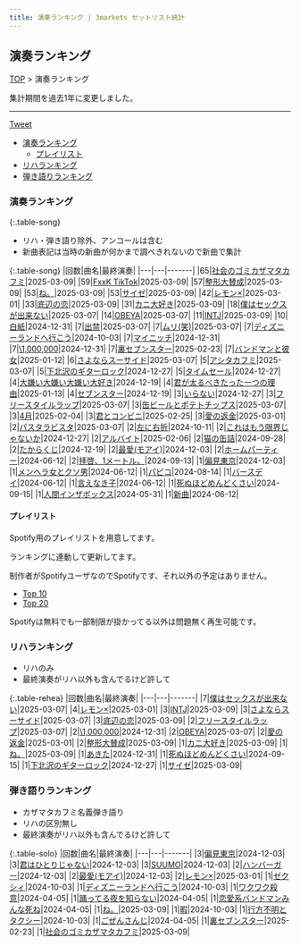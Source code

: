 ```yaml
---
title: 演奏ランキング | 3markets セットリスト統計
---
```

## 演奏ランキング


[TOP](/setlist/) > 演奏ランキング

集計期間を過去1年に変更しました。

___

 <a href="https://twitter.com/share?ref_src=twsrc%5Etfw" data-text="3markets[ ]セットリスト > 演奏ランキング" class="twitter-share-button" data-via="3markets" data-hashtags="3markets" data-related="3markets" data-show-count="false">Tweet</a>

* [演奏ランキング](#演奏ランキング)
    * [プレイリスト](#プレイリスト)
* [リハランキング](#リハランキング)
* [弾き語りランキング](#弾き語りランキング)


### 演奏ランキング

{:.table-song}

* リハ・弾き語り除外、アンコールは含む
* 新曲表記は当時の新曲が何かまで調べきれないので新曲で集計

{:.table-song}
|回数|曲名|最終演奏|
|---|---|-------|
|65|[社会のゴミカザマタカフミ](song002.html)|2025-03-09|
|59|[FxxK TikTok](song082.html)|2025-03-09|
|57|[整形大賛成](song005.html)|2025-03-09|
|53|[ね。](song076.html)|2025-03-09|
|53|[サイゼ](song004.html)|2025-03-09|
|42|[レモン×](song003.html)|2025-03-01|
|33|[底辺の恋](song008.html)|2025-03-09|
|31|[カニ大好き](song079.html)|2025-03-09|
|18|[僕はセックスが出来ない](song006.html)|2025-03-07|
|14|[OBEYA](song021.html)|2025-03-07|
|11|[INTJ](song096.html)|2025-03-09|
|10|[白紙](song098.html)|2024-12-31|
|7|[出禁](song100.html)|2025-03-07|
|7|[ムリ(笑)](song099.html)|2025-03-07|
|7|[ディズニーランドへ行こう](song095.html)|2024-10-03|
|7|[マイニッチ](song046.html)|2024-12-31|
|7|[\1,000,000](song022.html)|2024-12-31|
|7|[裏セブンスター](song017.html)|2025-02-23|
|7|[バンドマンと彼女](song009.html)|2025-01-12|
|6|[さよならスーサイド](song013.html)|2025-03-07|
|5|[アシタカフミ](song101.html)|2025-03-07|
|5|[下北沢のギターロック](song015.html)|2024-12-27|
|5|[タイムセール](song007.html)|2024-12-27|
|4|[大嫌い大嫌い大嫌い大好き](song035.html)|2024-12-19|
|4|[君が太るべきたった一つの理由](song034.html)|2025-01-13|
|4|[セブンスター](song020.html)|2024-12-19|
|3|[いらない](song078.html)|2024-12-27|
|3|[フリースタイルラップ](song074.html)|2025-03-07|
|3|[缶ビールとポテトチップス](song043.html)|2025-03-07|
|3|[4月](song029.html)|2025-02-04|
|3|[君とコンビニ](song024.html)|2025-02-25|
|3|[愛の返金](song012.html)|2025-03-01|
|2|[パスタラビスタ](song102.html)|2025-03-07|
|2|[左に右折](song087.html)|2024-10-11|
|2|[これはもう限界じゃないか](song081.html)|2024-12-27|
|2|[アルバイト](song042.html)|2025-02-06|
|2|[猫の缶詰](song041.html)|2024-09-28|
|2|[たからくじ](song032.html)|2024-12-19|
|2|[最愛(モアイ)](song014.html)|2024-12-03|
|2|[ホームパーティー](song011.html)|2024-06-12|
|2|[拝啓、1メートル。](song010.html)|2024-09-13|
|1|[偏見東京](song092.html)|2024-12-03|
|1|[メンヘラ女とクソ男](song072.html)|2024-06-12|
|1|[パピコ](song036.html)|2024-08-14|
|1|[バースデイ](song028.html)|2024-06-12|
|1|[言えなき子](song027.html)|2024-06-12|
|1|[死ぬほどめんどくさい](song018.html)|2024-09-15|
|1|[人間インザボックス](song016.html)|2024-05-31|
|1|[新曲](song001.html)|2024-06-12|


#### プレイリスト

Spotify用のプレイリストを用意してます。

ランキングに連動して更新してます。

制作者がSpotifyユーザなのでSpotifyです、それ以外の予定はありません。

* [Top 10](https://open.spotify.com/playlist/2k4rxGfOCIWZhr0lHnA0Yf)
* [Top 20](https://open.spotify.com/playlist/00msjQPDjFaoAm6IIEM2ka)

Spotifyは無料でも一部制限が掛かってる以外は問題無く再生可能です。

### リハランキング

* リハのみ
* 最終演奏がリハ以外も含んでるけど許して


{:.table-rehea}
|回数|曲名|最終演奏|
|---|---|-------|
|7|[僕はセックスが出来ない](song006.html)|2025-03-07|
|4|[レモン×](song003.html)|2025-03-01|
|3|[INTJ](song096.html)|2025-03-09|
|3|[さよならスーサイド](song013.html)|2025-03-07|
|3|[底辺の恋](song008.html)|2025-03-09|
|2|[フリースタイルラップ](song074.html)|2025-03-07|
|2|[\1,000,000](song022.html)|2024-12-31|
|2|[OBEYA](song021.html)|2025-03-07|
|2|[愛の返金](song012.html)|2025-03-01|
|2|[整形大賛成](song005.html)|2025-03-09|
|1|[カニ大好き](song079.html)|2025-03-09|
|1|[ね。](song076.html)|2025-03-09|
|1|[あきた](song019.html)|2024-12-31|
|1|[死ぬほどめんどくさい](song018.html)|2024-09-15|
|1|[下北沢のギターロック](song015.html)|2024-12-27|
|1|[サイゼ](song004.html)|2025-03-09|


### 弾き語りランキング

* カザマタカフミ名義弾き語り
* リハの区別無し
* 最終演奏がリハ以外も含んでるけど許して


{:.table-solo}
|回数|曲名|最終演奏|
|---|---|-------|
|3|[偏見東京](song092.html)|2024-12-03|
|3|[君はひとりじゃない](song091.html)|2024-12-03|
|3|[SUUMO](song083.html)|2024-12-03|
|2|[ハンバーガー](song084.html)|2024-12-03|
|2|[最愛(モアイ)](song014.html)|2024-12-03|
|2|[レモン×](song003.html)|2025-03-01|
|1|[ゼクシィ](song097.html)|2024-10-03|
|1|[ディズニーランドへ行こう](song095.html)|2024-10-03|
|1|[ワクワク殺意](song094.html)|2024-04-05|
|1|[踊ってる夜を知らない](song093.html)|2024-04-05|
|1|[恋愛系バンドマンみんな死ね](song090.html)|2024-04-05|
|1|[ね。](song076.html)|2025-03-09|
|1|[暇](song040.html)|2024-10-03|
|1|[行方不明とタクシー](song039.html)|2024-10-03|
|1|[ごぜんさんじ](song026.html)|2024-04-05|
|1|[裏セブンスター](song017.html)|2025-02-23|
|1|[社会のゴミカザマタカフミ](song002.html)|2025-03-09|


<script src="https://cdnjs.cloudflare.com/ajax/libs/jquery/3.6.1/jquery.min.js" integrity="sha512-aVKKRRi/Q/YV+4mjoKBsE4x3H+BkegoM/em46NNlCqNTmUYADjBbeNefNxYV7giUp0VxICtqdrbqU7iVaeZNXA==" crossorigin="anonymous" referrerpolicy="no-referrer"></script>
<script src="https://cdnjs.cloudflare.com/ajax/libs/jquery.tablesorter/2.31.3/js/jquery.tablesorter.min.js" integrity="sha512-qzgd5cYSZcosqpzpn7zF2ZId8f/8CHmFKZ8j7mU4OUXTNRd5g+ZHBPsgKEwoqxCtdQvExE5LprwwPAgoicguNg==" crossorigin="anonymous" referrerpolicy="no-referrer"></script>
<link rel="stylesheet" href="https://cdnjs.cloudflare.com/ajax/libs/jquery.tablesorter/2.31.3/css/theme.default.min.css" integrity="sha512-wghhOJkjQX0Lh3NSWvNKeZ0ZpNn+SPVXX1Qyc9OCaogADktxrBiBdKGDoqVUOyhStvMBmJQ8ZdMHiR3wuEq8+w==" crossorigin="anonymous" referrerpolicy="no-referrer" />
<script>
$(function() {
    $(".table-song").tablesorter();
    $(".table-rehea").tablesorter();
    $(".table-solo").tablesorter();
});
</script>

<script async src="https://platform.twitter.com/widgets.js" charset="utf-8"></script>
